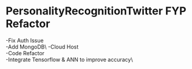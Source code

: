 # PersonalityRecognitionTwitter FYP Refactor
-Fix Auth Issue\
-Add MongoDB\ 
-Cloud Host \
-Code Refactor\
-Integrate Tensorflow & ANN to improve accuracy\

